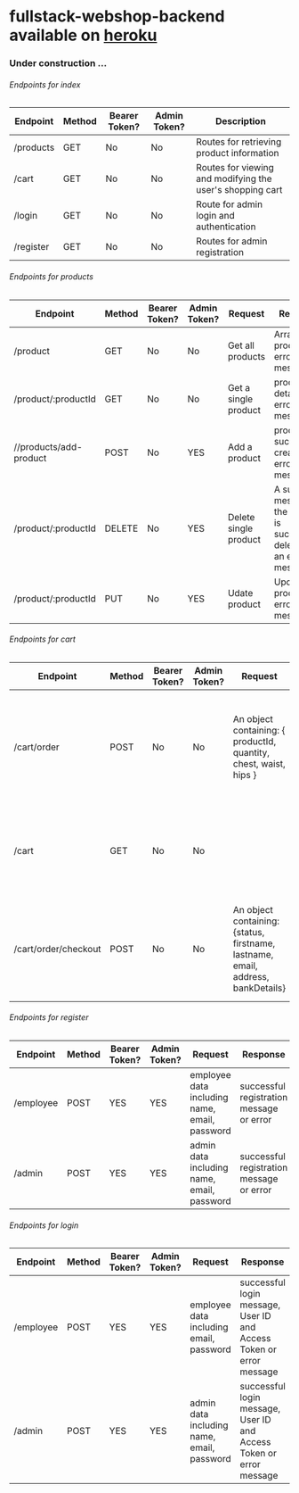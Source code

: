 # fullstack-webshop-backend available on [heroku](https://ashmademoiselle-8623d0938879.herokuapp.com/)

### Under construction ...

###### Endpoints for index
|Endpoint   |Method   |Bearer Token?   |Admin Token?   |Description   |
| ------------ | ------------ | ------------ | ------------ | ------------ |
|/products   |GET   |No   |No   |Routes for retrieving product information   |
|/cart   |GET   |No   |No   |Routes for viewing and modifying the user's shopping cart   |
|/login   |GET   |No   |No   |Route for admin login and authentication   |
|/register   |GET   |No   |No   |Routes for admin registration   |

###### Endpoints for products 

|Endpoint   |Method   |Bearer Token?   |Admin Token?   |Request   |Response   |Model   |
| ------------ | ------------ | ------------ | ------------ | ------------ | ------------ | ------------ |
|/product   |GET   |No   |No   |Get all products   |Array of products or error message   |product model   |
|/product/:productId   |GET   |No   |No   |Get a single product   |product details or error message   |product model   |
|//products/add-product   |POST   |No   |YES   |Add a product   |product successfully created or error message   |product model   |
|/product/:productId   |DELETE   |No   |YES   |Delete single product   |A success message if the product is successfully deleted or an error message   |product model   |
|/product/:productId   |PUT   |No   |YES   |Udate product   |Updated product or error message   |product model   |

###### Endpoints for cart 

|Endpoint   |Method   |Bearer Token?   |Admin Token?   |Request   |Response   |Model   |
| ------------ | ------------ | ------------ | ------------ | ------------ | ------------ | ------------ |
|/cart/order   |POST   |No   |No   |An object containing: { productId, quantity, chest, waist, hips }   |A success message if the item is successfully added to the cart or an error message in case of failure   |No   |
|/cart   |GET   |No   |No   |   |An array of cart items retrieved for the user or an error message in case of failure    |No   |
|/cart/order/checkout   |POST   |No   |No   |An object containing: {status, firstname, lastname, email, address, bankDetails}   |A success message if the order is successfully placed or an error message in case of failure.   |Order  |

###### Endpoints for register 

|Endpoint   |Method   |Bearer Token?   |Admin Token?   |Request   |Response   |Controller   |Model   |
| ------------ | ------------ | ------------ | ------------ | ------------ | ------------ | ------------ |------------ |
|/employee   |POST   |YES   |YES   |employee data including name, email, password   |successful registration message or error   |registeruser   |user   |
|/admin   |POST   |YES   |YES   |admin data including name, email, password   |successful registration message or error   |registeruser   |user   |

###### Endpoints for login 

|Endpoint   |Method   |Bearer Token?   |Admin Token?   |Request   |Response   |Controller   |Model   |
| ------------ | ------------ | ------------ | ------------ | ------------ | ------------ | ------------ |------------ |
|/employee   |POST   |YES   |YES   |employee data including email, password   |successful login message, User ID and Access Token or error message   |loginUser   |user   |
|/admin   |POST   |YES   |YES   |admin data including name, email, password   |successful login message, User ID and Access Token or error message   |loginUser   |user   |


